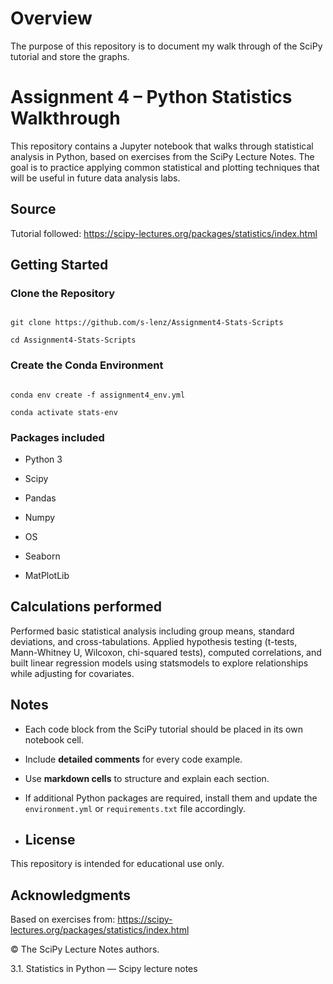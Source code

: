 # Overview

The purpose of this repository is to document my walk through of the SciPy tutorial and store the graphs.
 
# Assignment 4 – Python Statistics Walkthrough
 
This repository contains a Jupyter notebook that walks through statistical analysis in Python, based on exercises from the SciPy Lecture Notes. The goal is to practice applying common statistical and plotting techniques that will be useful in future data analysis labs.
 
## Source
 
Tutorial followed:
https://scipy-lectures.org/packages/statistics/index.html
 
## Getting Started
 
### Clone the Repository
 
```

git clone https://github.com/s-lenz/Assignment4-Stats-Scripts

cd Assignment4-Stats-Scripts

```
 
### Create the Conda Environment
 
```

conda env create -f assignment4_env.yml

conda activate stats-env

```
 
### Packages included

- Python 3

- Scipy

- Pandas

- Numpy

- OS

- Seaborn

- MatPlotLib
 
## Calculations performed

Performed basic statistical analysis including group means, standard deviations, and cross-tabulations. Applied hypothesis testing (t-tests, Mann-Whitney U, Wilcoxon, chi-squared tests), computed correlations, and built linear regression models using statsmodels to explore relationships while adjusting for covariates.
 
## Notes

- Each code block from the SciPy tutorial should be placed in its own notebook cell.

- Include **detailed comments** for every code example.

- Use **markdown cells** to structure and explain each section.

- If additional Python packages are required, install them and update the `environment.yml` or `requirements.txt` file accordingly.
 
- ## License

This repository is intended for educational use only.
 
## Acknowledgments

Based on exercises from:
https://scipy-lectures.org/packages/statistics/index.html

© The SciPy Lecture Notes authors.

3.1. Statistics in Python — Scipy lecture notes
 
